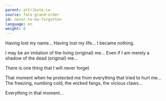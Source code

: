 ```yaml
---
parent: attribute.ce
source: fate-grand-order
id: never-to-be-forgotten
language: en
weight: 0
---
```


Having lost my name…
Having lost my life…
I became nothing.

I may be an imitation of the living (original) me…
Even if I am merely a shadow of the dead (original) me…

There is one thing that I will never forget.

That moment when he protected me from everything that tried to hurt me… The freezing, numbing cold, the wicked fangs, the vicious claws…

Everything in that moment…
